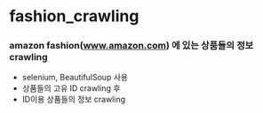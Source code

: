 # fashion_crawling

### amazon fashion(www.amazon.com) 에 있는 상품들의 정보 crawling
+ selenium, BeautifulSoup 사용
+ 상품들의 고유 ID crawling 후
+ ID이용 상품들의 정보 crawling
